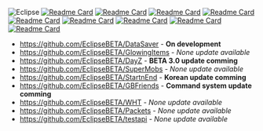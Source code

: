![Eclipse](https://i.postimg.cc/g08F04c3/2021-08-16-231529.png)
[![Readme Card](https://github-readme-stats.vercel.app/api/pin/?username=EclipseBETA&repo=DataSaver&theme=white)](https://github.com/EclipseBETA/DataSaver)
[![Readme Card](https://github-readme-stats.vercel.app/api/pin/?username=EclipseBETA&repo=GlowingItems&theme=white)](https://github.com/EclipseBETA/GlowingItems)
[![Readme Card](https://github-readme-stats.vercel.app/api/pin/?username=EclipseBETA&repo=Packets&theme=white)](https://github.com/EclipseBETA/Packets)
[![Readme Card](https://github-readme-stats.vercel.app/api/pin/?username=EclipseBETA&repo=DayZ&theme=white)](https://github.com/EclipseBETA/DayZ)
[![Readme Card](https://github-readme-stats.vercel.app/api/pin/?username=EclipseBETA&repo=SuperMobs&theme=white)](https://github.com/EclipseBETA/SuperMobs)
[![Readme Card](https://github-readme-stats.vercel.app/api/pin/?username=EclipseBETA&repo=StartnEnd&theme=white)](https://github.com/EclipseBETA/StartnEnd)
[![Readme Card](https://github-readme-stats.vercel.app/api/pin/?username=EclipseBETA&repo=GBFriends&theme=white)](https://github.com/EclipseBETA/GBFriends)
[![Readme Card](https://github-readme-stats.vercel.app/api/pin/?username=EclipseBETA&repo=WHT&theme=white)](https://github.com/EclipseBETA/WHT)
[![Readme Card](https://github-readme-stats.vercel.app/api/pin/?username=EclipseBETA&repo=testapi&theme=white)](https://github.com/EclipseBETA/testapi)
- https://github.com/EclipseBETA/DataSaver - **On development**
- https://github.com/EclipseBETA/GlowingItems - *None update available*
- https://github.com/EclipseBETA/DayZ - **BETA 3.0 update comming**
- https://github.com/EclipseBETA/SuperMobs - *None update available*
- https://github.com/EclipseBETA/StartnEnd - **Korean update comming**
- https://github.com/EclipseBETA/GBFriends - **Command system update comming**
- https://github.com/EclipseBETA/WHT - *None update available*
- https://github.com/EclipseBETA/Packets - *None update available*
- https://github.com/EclipseBETA/testapi - *None update available*
